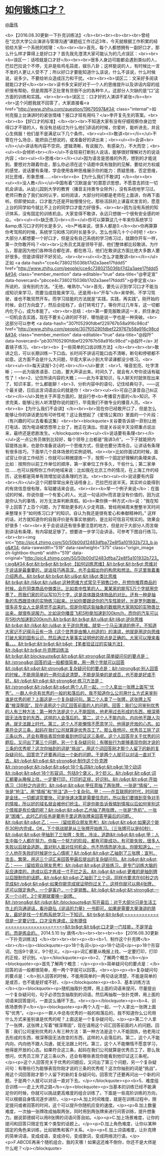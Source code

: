 
#  [如何锻炼口才？](https://zhihu.com/questions/19992161)



[@唐伟](https://zhihu.com/people/d2924ee6f1099a65aa8f1e0f6b506f08)

&lt;b&gt;【2016.08.30更新一下扑克训练法】&lt;/b&gt;&lt;br&gt;&lt;br&gt;&lt;b&gt;&lt;br&gt;&lt;br&gt;曾经在“北京大学公众演讲与管理沟通”课题组工作过近3年，今天就根据工作积累的经验给大家一个系统的梳理：&lt;/b&gt;&lt;br&gt;&lt;br&gt;首先，每个人都想拥有一副好口才，那么什么样才算得上是好口才？首先我先澄清大家可能认为的几点误区：&lt;br&gt;&lt;br&gt;&lt;b&gt;误区一：话唠就是口才好&lt;/b&gt;&lt;br&gt;&lt;br&gt;很多人身边可能都会遇到类似的人，巴拉巴拉说个不停，无非是些鸡毛蒜皮，娱乐八卦；这样能说的人，有时候比一言不发的人更让人受不了；所以好口才要能知道什么该说，什么不该说，什么时候说，说多少。不要给听众造成压力和干扰。&lt;br&gt;&lt;br&gt;&lt;b&gt;误区二：文采好多阅读就能口才好&lt;/b&gt;&lt;br&gt;&lt;br&gt;读书多文采好对于一个人的思维提升以及讲话内容的组织很有帮助，但是周围不乏肚里有货倒不出的各种牛人。这部分人欠缺的是“口”这方面的训练和实践。&lt;br&gt;&lt;br&gt;&lt;b&gt;误区三：口才好的人演讲不紧张&lt;/b&gt;&lt;br&gt;&lt;br&gt;这个问题我就不回答了，大家直接看&lt;a href=&#34;http://www.zhihu.com/question/19679597&#34; class=&#34;internal&#34;&gt;如何克服上台演讲时的紧张情绪？报口才班有用吗？&lt;/a&gt;李开复先生的答案。&lt;br&gt;&lt;br&gt;&lt;b&gt;【好口才的标准】&lt;/b&gt;&lt;br&gt;&lt;br&gt;不知道大家有没有仔细观察你身边觉得口才不错的人，有没有总结过为什么他们讲话的时候，你爱听，能听进去，并且心生佩服！他们是不是满足以下几个条件。&lt;br&gt;&lt;ul&gt;&lt;li&gt;敢讲&lt;br&gt;&lt;/li&gt;&lt;/ul&gt;不管在什么场合，能把自己想说的，或准备好的讲出来；&lt;br&gt;&lt;ul&gt;&lt;li&gt;会讲&lt;br&gt;&lt;/li&gt;&lt;/ul&gt;讲话有内容不空洞，逻辑清晰，有说服力、有感染力，不大而空；&lt;br&gt;&lt;ul&gt;&lt;li&gt;会倾听&lt;br&gt;&lt;/li&gt;&lt;/ul&gt;不会轻易打断别人说话，能够很好理解对方的说话内容；&lt;br&gt;&lt;ul&gt;&lt;li&gt;思维&lt;br&gt;&lt;/li&gt;&lt;/ul&gt;因为语言是思维的外壳，想到的才能说到。要想对方跟着你走，那么你必须在这个话题中具有独到的见解，要给对方权威的感觉，说话要有条理，学会使用各种思维展示你的能力：质疑思维，否定思维，对比思维，形象思维……&lt;br&gt;&lt;br&gt;&lt;b&gt;【为什么我们不敢讲】&lt;/b&gt;&lt;br&gt;&lt;br&gt;&lt;ul&gt;&lt;li&gt;没人教&lt;/li&gt;&lt;/ul&gt;中国有着“沉默是金”的潜意识思想，不愿意去抓住一切机会讲话。从幼儿园到大学的教育（播音主持类专业除外），没有系统地学习过。老师只教会了我们如何认字，如何阅读，大部分时间都是老师在上面讲，你再下面听。但即使如此，口才能力还是开始慢慢分化，那些活跃的上课喜欢发言的，愿意上台的同学如今就比不上台的同学口才能力好很多。&lt;br&gt;&lt;br&gt;因为没有系统的知识体系，没有固定的训练机会。大家变得不敢讲，永远只想做一个很有安全感的听众。&lt;br&gt;&lt;ul&gt;&lt;li&gt;缺乏练习&lt;br&gt;&lt;/li&gt;&lt;/ul&gt;你可以算算这几十年来你系统学习&amp;amp;练习口才的时长是多少。&lt;b&gt;严格来说，很多人都是0.&lt;/b&gt;&lt;br&gt;你再算算你考驾照的时候，系统学习和练习的时长是多少。怎么也得几十个小时吧！&lt;br&gt;大部分人都想要一个好口才，但是没有自己系统的学习练习过，就跟你开车一样，第一次你敢开吗？&lt;br&gt;&lt;br&gt;公务员尤其是领导干部，他们整体都比较敢讲。为什么，那是因为他们各种场合都在讲，都在练习，他们在敢讲这方面比绝大多数人要好很多。但是讲得好不好另论。&lt;br&gt;&lt;br&gt;&lt;ul&gt;&lt;li&gt;怎么才能敢讲&lt;br&gt;&lt;/li&gt;&lt;/ul&gt;正如 &lt;a data-hash=&#34;cce4c7380215036b17d2a3aee17fddd5&#34; href=&#34;http://www.zhihu.com/people/cce4c7380215036b17d2a3aee17fddd5&#34; class=&#34;member_mention&#34; data-editable=&#34;true&#34; data-title=&#34;@李定宣&#34; data-hovercard=&#34;p$b$cce4c7380215036b17d2a3aee17fddd5&#34;&gt;@李定宣&lt;/a&gt; 所说的，没有别的方法。“无他，唯熟尔。”&lt;br&gt;首先，要先认识到学习口才不能当成知识来学习，而要当成技能来学习。还是用&lt;b&gt;“开车”&lt;/b&gt;来举例，不学习驾驶，谁也不敢贸然开车。而学习技能的方法就是“实践，实践，再实践”。刚开始的时候，会打方向盘了，然后会挂档了，会打转弯灯了。等你开过几年车，这一切都内化于心，成为本能了。&lt;br&gt;&lt;br&gt;总结：&lt;br&gt;第一要克服敢讲这一关，抓住身边一切机会去实践，现在不要关心讲的好不好，哪怕是说一字也是一种突破。&lt;br&gt;这部分可以参考 &lt;a data-hash=&#34;307f05290fdbef229767b58a916c98cd&#34; href=&#34;http://www.zhihu.com/people/307f05290fdbef229767b58a916c98cd&#34; class=&#34;member_mention&#34; data-editable=&#34;true&#34; data-title=&#34;@段阡&#34; data-hovercard=&#34;p$b$307f05290fdbef229767b58a916c98cd&#34;&gt;@段阡&lt;/a&gt; 对着镜子练习。&lt;br&gt;&lt;br&gt;&lt;b&gt;【一些简单的口齿训练方法】&lt;/b&gt;&lt;br&gt;&lt;br&gt;&lt;br&gt;敢讲之后，可以长期训练一下口齿。长时间不讲话可能口齿不清晰，断句和停顿都不如意。这方面不会是什么大问题，毕竟大家从小到大早读课都没少练习。&lt;br&gt;&lt;br&gt;&lt;ul&gt;&lt;li&gt;每天读报1-2小时.&lt;br&gt;&lt;/li&gt;&lt;/ul&gt;要求：&lt;br&gt;1、嗓音宏亮、吐字清晰；——此为锻炼语音、口齿，要大声读出来。时间久了，就会有人夸你说话有磁性了！&lt;br&gt;2、记住所读内容的大概；——此为丰富知识，与人聊天时就体现出来了，知识丰富，什么都能聊！&lt;br&gt;3、分析内容中的语句，记住经典句子。——这个最关键，日后出言词语出众的就是你！&lt;br&gt;&lt;br&gt;&lt;ul&gt;&lt;li&gt;可自己录音自己纠正&lt;br&gt;&lt;/li&gt;&lt;/ul&gt;其他关于声音方面的，就自行参&lt;b&gt;考播音方面的&lt;/b&gt;知识。不求完美，能够让别人听清楚你说的就行，毕竟我们不做专业的播音人员。&lt;br&gt;&lt;br&gt;&lt;b&gt;【为什么我们不会讲】&lt;/b&gt;&lt;br&gt;&lt;br&gt;现在你已经敢开口了，但是怎么能够让你的讲话更加有可听性呢？这让我想起了《爱情公寓四》里面的一个片段：（有兴趣的可以去看看这集）&lt;br&gt;&lt;br&gt;&lt;blockquote&gt;关谷要告诉胡一菲别让她打电话，因为电话被悠悠带上台了，她正在演出。但是关谷说半天没把重点说出来，最终还是悲剧发生。&lt;/blockquote&gt;&lt;br&gt;&lt;ul&gt;&lt;li&gt;说话要有条理&lt;br&gt;&lt;/li&gt;&lt;/ul&gt;这一点公务员做到比较好，每个领导上台都是“我讲3点”。一下子就能把内容提炼出来，也是你准备说话的一个思维方式，但是也要分清场合。让讲话有条理有很多技巧，下面举几个具体场景的实例说明。&lt;br&gt;&lt;br&gt;比如你面试的时候，面试官让你说工作经历；你就可以稍微提炼一下，按照一个固定好理解的条理来讲。比如：按照你以前工作单位的顺序，第一家单位工作多久，干些什么；第二家单位……也可以按照你工作的地域来说：比如我在北京工作的情况，在上海工作的经历，这些都是简单有效增加说话条理的方法。&lt;br&gt;&lt;br&gt;&lt;ul&gt;&lt;li&gt;说话要有内容&lt;br&gt;&lt;/li&gt;&lt;/ul&gt;这个问题常常出来在话唠身上，巴拉巴拉说半天。其实听众能得到的有效信息很有限，车轱辘话来会说。&lt;br&gt;&lt;br&gt;&lt;b&gt;举一个例子来说&lt;/b&gt;：在面试的时候，你说你是一个有爱心的人。光这一句话对hr而言是没有价值的，因为这是你认为的事情，对方无法来判断真假。如&lt;b&gt;果你换一种方式&lt;/b&gt;说：“我在知乎上回答了上百个问题，为了帮助更多的人少走弯路，曾经用掉周末整整半天时间来整理关于“如何练习口才”的知识。自认为我还是很有爱心和奉献精神的。” 这样的话，对方就知道你的自我评价是有事实依据的，是比较可信且可核实的。效果会好很多！&lt;br&gt;&lt;br&gt;关于会说话还有很多要注意的地方，但是对于大部分人而言做到讲话有条理，有内容就足够了。想要进一步学习会讲话，可参考下图自行练习。&lt;br&gt;&lt;br&gt;&lt;img src=&#34;http://pic4.zhimg.com/50/50b00d12483dfba72e8f5a101932b723_b.jpg&#34; data-rawwidth=&#34;519&#34; data-rawheight=&#34;375&#34; class=&#34;origin_image zh-lightbox-thumb&#34; width=&#34;519&#34; data-original=&#34;http://pic4.zhimg.com/50/50b00d12483dfba72e8f5a101932b723_r.jpg&#34;&gt;&lt;br&gt;&lt;br&gt;【如何训练思维】&lt;br&gt;&lt;br&gt;思维对于说话是最重要的，说话技巧再高深，也不会超出你的构思和想法。在这里我着重介绍两点。&lt;br&gt;&lt;br&gt;&lt;ul&gt;&lt;li&gt;类比思维&lt;br&gt;&lt;/li&gt;&lt;/ul&gt;这种思维方式常见于销售口中，在想你推荐商品的时候，会在同类商品中做类比。比如卖中性笔的人，某某家的能写5万个字就用完墨了，而我们家的可以写10万个字，这是具体跟具体物品的对比。还有一种是抽象的东西跟具体的实物练习起来。比如你要跟说你的汽车性能好，光是罗列数据，很多非专业人士是感觉不出来的。但是你把这些抽象的数据用大家熟知的实物类比出来，就很有说服力。比如说你播音飞机5秒能加速到100km/h，而你的汽车可以在5秒内加速到200km/h.&lt;br&gt;&lt;br&gt;&lt;ul&gt;&lt;li&gt;逆向思维&lt;br&gt;&lt;/li&gt;&lt;/ul&gt;关于逆向思维，就举一个马云演讲的例子。不知道大家记不记得马云有一场《这个世界是由懒人创造的》的演讲，他就是用逆向思维打破大家的固有认识，然后通过大量事实证明他的观点是正确的。大家可以搜来看看。。。&lt;br&gt;&lt;br&gt;&lt;b&gt;【笔者验证过的实操方法】&lt;/b&gt;&lt;br&gt;扑克牌训练法&lt;br&gt;&lt;blockquote&gt;&lt;p&gt;&lt;strong&gt;简单疑问句的要点是：&lt;/strong&gt;回答的话一般都很简单，用一两个字就可以回答&lt;/p&gt;&lt;p&gt;&lt;strong&gt;复杂疑问句的要点是：&lt;/strong&gt;别人回答的时候，不能用简单的一两句话说清楚，不能是简单的是或否，也不能是好或不好。&lt;/p&gt;&lt;p&gt;&lt;strong&gt;练习方法是：&lt;/strong&gt;&lt;/p&gt;&lt;p&gt;两个人在一起，一个人拿出一张牌上面写“优秀”。一群人中总有优秀的一般的和落后的，我不知道你么公司用什么方式来鉴别谁是优秀的呢？上面这是一个复杂疑问句。第二个人拿了一张牌，这张牌上写着“根深蒂固”，现在请用这个词汇回答前面的人的问题。回答：我们公司鉴别优秀的人有三种方法：第一种方法是这个人不能固执，他老用过去形成的东西，根深蒂固无法改变的东西，这样的人会落后的。第二，这个人不能内向，内向他不跟人沟通，就无法跟上时代。第三，这个人不能懒惰不愿意学习，他得是开放的心态。如果符合这三条，起码在我们公司就算是优秀员工了。那么我想问，优秀员工除了这三条以外，还会有哪些表现你能看到他印证这三条呢。这个人回答完关于优秀的问题后，又问出了第三个问题，另一个复杂疑问句：有哪些行为能够表现你刚才说的三条的优秀呢？这次你抽到的词是“挑战”，用这个词回答刚才那个人留下的新的复杂疑问句。回答完了还要再问出一个新的问题。于是两个人就可以对话一直对下去。&lt;/p&gt;&lt;p&gt;&lt;strong&gt;制作这个扑克牌&lt;/strong&gt;&lt;/p&gt;&lt;p&gt;18个名词&lt;/p&gt;&lt;p&gt;18个动词&lt;/p&gt;&lt;p&gt;18个形容词，包括9个褒义，9个贬义。&lt;/p&gt;&lt;p&gt;词汇都要从晚报上找，一定要打印，打印的正规，好识别。&lt;/p&gt;&lt;p&gt;开始练习（30秒之内说完）&lt;/p&gt;&lt;p&gt;甲任意抽了两张牌，一张是“情报”，一张是“抢注”。用“情报”和“抢注”造一个复杂句。甲：——在互联网的时代，时间就是金钱，一切都讲究要快，可是快速决策是需要信息的，所以我们要搞到竞争对手的情报，所以好的域名就会被他们抢注。可是你能告诉我搞到情报以后如何鉴别这个情报是有价值的呢？&lt;/p&gt;&lt;p&gt;乙也抽了两张牌，一张是“危机”，一张是“困难”。此时乙的任务是要用手里这两张牌来回答甲最后的问题。&lt;/p&gt;&lt;p&gt;乙：——（留给观众朋友思考）&lt;/p&gt;&lt;p&gt;如果这个能在30秒内完成，OK，下个挑战就是从三张牌开始练习。（三张牌可以是60秒）&lt;/p&gt;&lt;p&gt;甲抽到了三张牌：失败，冷淡，逃跑&lt;/p&gt;&lt;p&gt;甲：人生中每个人都在努力，你每一个努力的阶段，都有可能成功，有可能失败，很多人失败以后就会逃跑，面对别人面对任何机会，也不热情而是冷淡。你能知道么，一个人他在失败的时候是什么心情呢？&lt;/p&gt;&lt;p&gt;乙抽到了三张牌：宣判，攻击，繁荣，用这三个词汇来回答甲最后提出的复杂疑问句。&lt;/p&gt;&lt;p&gt;乙：——（留给观众朋友思考）&lt;/p&gt;&lt;p&gt;这些练习，是专门训练大脑的反应速度的，连成以后才练成一寸不烂之舌。&lt;/p&gt;&lt;p&gt;更难的是抽到牌以后限制你的话题。&lt;/p&gt;&lt;p&gt;乙抽到了三个词，同样也要求在60秒之内完成&lt;/p&gt;&lt;p&gt;如果你能完成就证明你过关了，这样你就可以用4张牌，还可以限定角色，一个是客户，一个是销售。&lt;/p&gt;&lt;p&gt;&lt;strong&gt;一天一个小时，2个星期就要换一副牌。&lt;/strong&gt;&lt;/p&gt;&lt;/blockquote&gt;写在最后：对于大部分只是生活工作上的沟通讲话，看孙路弘《说话的力量》一书即可，如果是需要大量演讲的朋友，最好是找一个机构系统学习一下知识。&lt;br&gt;&lt;br&gt;============但是一定要记住，口才没有速成，没有捷径=====================&lt;br&gt;&lt;b&gt;口才是一门技能，不是学会的，而是练会的。                    2014.5.10 by 唐伟&lt;/b&gt;&lt;br&gt;&lt;br&gt;&lt;br&gt;&lt;b&gt;【2016.08.30更新一下扑克训练法】&lt;/b&gt;&lt;br&gt;&lt;br&gt;&lt;br&gt;&lt;p&gt;&lt;b&gt;&lt;b&gt;1、制作这个扑克牌&lt;/b&gt;&lt;br&gt;&lt;/b&gt;&lt;/p&gt;&lt;blockquote&gt;&lt;p&gt;18个名词&lt;/p&gt;&lt;p&gt;18个动词&lt;/p&gt;&lt;p&gt;18个形容词，包括9个褒义，9个贬义。&lt;/p&gt;&lt;p&gt;词汇都要从晚报上找，一定要打印，打印的正规，好识别。&lt;/p&gt;&lt;/blockquote&gt;&lt;p&gt;&lt;b&gt;2、了解两个概念&lt;/b&gt;&lt;/p&gt;&lt;blockquote&gt;&lt;p&gt;首先了解两个概念：&lt;/p&gt;&lt;p&gt;&lt;b&gt;简单疑问句的要点是：&lt;/b&gt;回答的话一般都很简单，用一两个字就可以回答。&lt;br&gt;&lt;/p&gt;&lt;p&gt;&lt;b&gt;复杂疑问句的要点是：&lt;/b&gt;别人回答的时候，不能用简单的一两句话说清楚，不能是简单的是或否，也不能是好或不好。&lt;/p&gt;&lt;/blockquote&gt;&lt;p&gt;&lt;b&gt;3、基本训练方法&lt;/b&gt;&lt;/p&gt;&lt;blockquote&gt;&lt;p&gt;随机抽取扑克牌，用上面的词语来提问，尽量提出一个复杂疑问句，句子必须包含抽取到的词语。然后再抽取一张扑克牌，用上面的词语来回答提问，一直这么循环下去。&lt;br&gt;&lt;/p&gt;&lt;/blockquote&gt;&lt;p&gt;&lt;b&gt;4、训练场景例子&lt;/b&gt;&lt;/p&gt;&lt;blockquote&gt;&lt;p&gt;两个人在一起，一个人拿出一张牌上面写“优秀”。&lt;/p&gt;&lt;p&gt;一群人中总有优秀的一般的和落后的，我不知道你么公司用什么方式来鉴别谁是优秀的呢？上面这是一个复杂疑问句。&lt;/p&gt;&lt;p&gt;第二个人拿了一张牌，这张牌上写着“根深蒂固”，现在请用这个词汇回答前面的人的问题。回答：我们公司鉴别优秀的人有三种方法：第一种方法是这个人不能固执，他老用过去形成的东西，根深蒂固无法改变的东西，这样的人会落后的。第二，这个人不能内向，内向他不跟人沟通，就无法跟上时代。第三，这个人不能懒惰不愿意学习，他得是开放的心态。如果符合这三条，起码在我们公司就算是优秀员工了。那么我想问，优秀员工除了这三条以外，还会有哪些表现你能看到他印证这三条呢。&lt;/p&gt;&lt;p&gt;这个人回答完关于优秀的问题后，又问出了第三个问题，另一个复杂疑问句：有哪些行为能够表现你刚才说的三条的优秀呢？这次你抽到的词是“挑战”，用这个词回答刚才那个人留下的新的复杂疑问句。回答完了还要再问出一个新的问题。于是两个人就可以对话一直对下去。&lt;/p&gt;&lt;/blockquote&gt;&lt;p&gt;&lt;b&gt;5、难度组合训练——走上大师之路&lt;/b&gt;&lt;/p&gt;&lt;blockquote&gt;&lt;p&gt;当基本的训练已经不能满足你的时候，你就可以挑战更高难度的组合训练了。下面是一些高阶训练的方向，可以根据自身情况逐步进阶。&lt;/p&gt;&lt;p&gt;A.加上时间难度，就是在训练过程中，限定提问或者回答的时间，这个可以提升你随机应变的速度。&lt;/p&gt;&lt;p&gt;B.加上数量难度，一次抽一张牌改成抽取两张，同时用到两张牌来进行问答训练，提升想象力。据说郭德纲可以用8张牌的词语问答自如。&lt;/p&gt;&lt;p&gt;C.加上场景难度，让你的提问和回答只限定在某个类型的话题上。&lt;/p&gt;&lt;p&gt;D.加上角色难度，让你以某种固定的角色来训练，比如销售和客户关系。&lt;/p&gt;&lt;p&gt;E.加上词语难度，让扑克牌的简单词语，变成成语，变成诗句，变成歌词，变成网络流行语。&lt;/p&gt;&lt;p&gt;F.ABCDE再来个随机组合，我的天哪！如果这还难不倒你，你还不是大师是什么呢？&lt;/p&gt;&lt;/blockquote&gt;